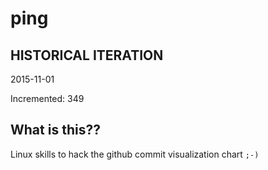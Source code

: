 # ping

## HISTORICAL ITERATION
2015-11-01

Incremented: 349

## What is this?? 
Linux skills to hack the github commit visualization chart `;-)`
